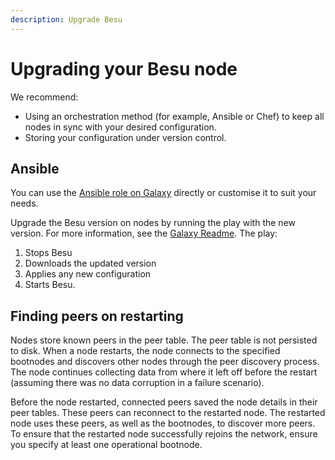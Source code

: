 ```yaml
---
description: Upgrade Besu
---
```


# Upgrading your Besu node

We recommend:

* Using an orchestration method (for example, Ansible or Chef) to keep all nodes in sync with your
  desired configuration.
* Storing your configuration under version control.

## Ansible

You can use the [Ansible role on Galaxy](https://galaxy.ansible.com/pegasyseng/hyperledger_besu)
directly or customise it to suit your needs.

Upgrade the Besu version on nodes by running the play with the new version. For more information,
see the [Galaxy Readme](https://galaxy.ansible.com/pegasyseng/hyperledger_besu). The play:

1. Stops Besu
1. Downloads the updated version
1. Applies any new configuration
1. Starts Besu.

## Finding peers on restarting

Nodes store known peers in the peer table. The peer table is not persisted to disk. When a node
restarts, the node connects to the specified bootnodes and discovers other nodes through the peer
discovery process. The node continues collecting data from where it left off before the restart
(assuming there was no data corruption in a failure scenario).

Before the node restarted, connected peers saved the node details in their peer tables. These peers
can reconnect to the restarted node.  The restarted node uses these peers, as well as the
bootnodes, to discover more peers. To ensure that the restarted node successfully rejoins the
network, ensure you specify at least one operational bootnode.


